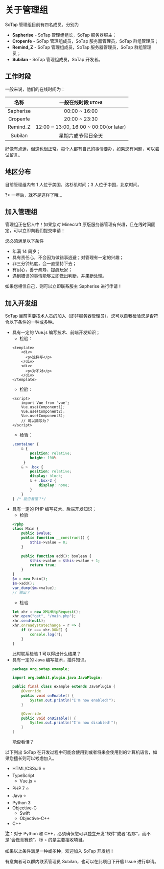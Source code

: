 # 关于管理组

SoTap 管理组目前有四名成员，分别为

- **Sapherise** - SoTap 管理组组长，SoTap 服务器服主；
- **Cropenfe** - SoTap 管理组成员，SoTap 服务器管理员，SoTap 群组管理员；
- **Remind_Z** - SoTap 管理组成员，SoTap 服务器管理员，SoTap 群组管理员；
- **Subilan** - SoTap 管理组成员，SoTap 开发者。

## 工作时段

一般来说，他们的在线时间为：

|名称|一般在线时段 `UTC+8`|
|:-:|:-:|
|Sapherise|00:00 ~ 16:00|
|Cropenfe|20:00 ~ 23:30|
|Remind_Z|12:00 ~ 13:00, 16:00 ~ 00:00(or later)|
|Subilan|星期六或节假日全天|

好像有点迷，但这也很正常。每个人都有自己的事情要办，如果您有问题，可以尝试留言。

## 地区分布

目前管理组内有 1 人位于美国，洛杉矶时间；3 人位于中国，北京时间。

?> 一年后，就不是这样了哦...

## 加入管理组

管理组正在招人中！如果您对 Minecraft 原版服务器管理有兴趣，且在线时间固定，可以立即向我们提交申请！

您必须满足以下条件

- 年满 14 周岁；
- 具有责任心，不会因为做错事逃避；对管理有一定的兴趣；
- 非三分钟热度，会一直坚持下去；
- 有耐心，善于疏导、提醒玩家；
- 遇到错误的事情能够立即做出判断，并果断处理。

如果您相信自己，则可以立即联系服主 Sapherise 进行申请！

## 加入开发组

SoTap 目前需要技术人员的加入（即非服务器管理员），您可以自我检验您是否符合以下条件的一种或多种。

- 具有一定的 Vue.js 编写技术、前端开发知识；
    - 检验：
    ```vue
    <template>
        <div>
          <p>这样写</p>
        </div>
        <div>
          <p>对不对</p>
        </div>
   </template>
   ```
    - 检验：
    ```vue
    <script>
        import Vue from 'vue';
        Vue.use(Component1);
        Vue.use(Component2);
        Vue.use(Component3);
        // 可以简写为？
    </script>
    ```
    - 检验：
    ```css
    .container {
        & {
            position: relative;
            height: 100%
         }
        & > .box {
            position: relative;
            display: block;
            & + .box-2 {
                display: none;
            }
        } 
    } /* 能否看懂？*/
    ````
- 具有一定的 PHP 编写技术、后端开发知识；
    - 检验
    ```php
    <?php
    class Main {
        public $value;
        public function __construct() {
            $this->value = 0;
        }
        
        public function add(): boolean {
            $this->value = $this->value + 1;
            return true;
        }
    }
    $m = new Main();
    $m->add();
    var_dump($m->value);
    // 输出？
    ```
    - 检验
    ```js
    let xhr = new XMLHttpRequest();
    xhr.open("get", "/main.php");
    xhr.send(null);
    xhr.onreadystatechange = r => {
        if (r === xhr.DONE) {
            console.log(r);
        }
    }
    ```
    此时联系检验 1 可以得出什么结果？
- 具有一定的 Java 编写技术，插件知识。
    ```java
    package org.sotap.example;

    import org.bukkit.plugin.java.JavaPlugin;

    public final class example extends JavaPlugin {
        @Override
        public void onEnable() {
            System.out.println("I'm now enabled!");
        }

        @Override
        public void onDisable() {
            System.out.println("I'm now disabled!");
        }
    }
    ```
    能否看懂？

以下列出 SoTap 在开发过程中可能会使用到或者将来会使用到的计算机语言，如果您擅长则可以考虑加入。

- HTML/CSS/JS ⭐️
- TypeScript
    - Vue.js ⭐️
- PHP 7 ⭐️
- Java ⭐️
- Python 3
- Objective-C
    - Swift
    - Objective-C++
- C++

**注**：对于 Python 和 C++，必须确保您可以独立开发“软件”或者“程序”，而不是“会做竞赛题”。标 `⭐️` 的是主要招收项目。


如果以上条件满足一种或多种，欢迎加入 SoTap 开发组！

有意向者可以群内联系管理员 Subilan，也可以在此项目下开启 Issue 进行申请。
